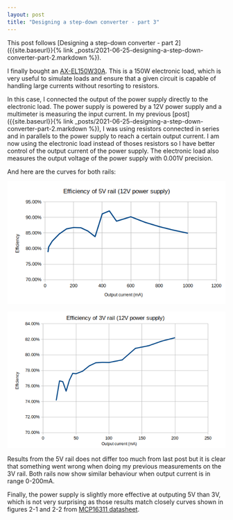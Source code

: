 ```yaml
---
layout: post
title: "Designing a step-down converter - part 3"
---
```


This post follows [Designing a step-down converter - part 2]({{site.baseurl}}{% link _posts/2021-06-25-designing-a-step-down-converter-part-2.markdown %}).


I finally bought an [AX-EL150W30A](https://www.tme.eu/gb/details/ax-el150w30a/electronic-loads/axiomet/). This is a 150W electronic load, which is very useful to simulate loads and ensure that a given circuit is capable of handling large currents without resorting to resistors.


In this case, I connected the output of the power supply directly to the electronic load. The power supply is powered by a 12V power supply and a multimeter is measuring the input current. In my previous [post]({{site.baseurl}}{% link _posts/2021-06-25-designing-a-step-down-converter-part-2.markdown %}), I was using resistors connected in series and in parallels to the power supply to reach a certain output current. I am now using the electronic load instead of thoses resistors so I have better control of the output current of the power supply. The electronic load also measures the output voltage of the power supply with 0.001V precision.

And here are the curves for both rails:

![5V rail](/assets/2021-10-28-power-supply/efficiency_5v_rail.png)

![3V rail](/assets/2021-10-28-power-supply/efficiency_3v_rail.png)


Results from the 5V rail does not differ too much from last post but it is clear that something went wrong when doing my previous measurements on the 3V rail. Both rails now show similar behaviour when output current is in range 0-200mA.

Finally, the power supply is slightly more effective at outputing 5V than 3V, which is not very surprising as those results match closely curves shown in figures 2-1 and 2-2 from [MCP16311 datasheet](https://ww1.microchip.com/downloads/en/DeviceDoc/MCP16311-Family-Data-Sheet-DS20005255C.pdf).

